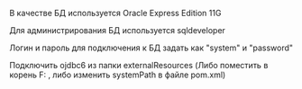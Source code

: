 В качестве БД используется Oracle Express Edition 11G

Для администрирования БД используется sqldeveloper

Логин и пароль для подключения к БД задать как "system" и "password" 

Подключить ojdbc6 из папки externalResources (Либо поместить в корень F: , либо изменить systemPath в файле pom.xml)

